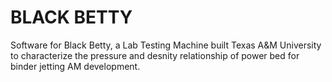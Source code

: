 # BLACK BETTY

Software for Black Betty, a Lab Testing Machine built Texas A&M University to characterize the pressure and desnity relationship of power bed for binder jetting AM development. 
